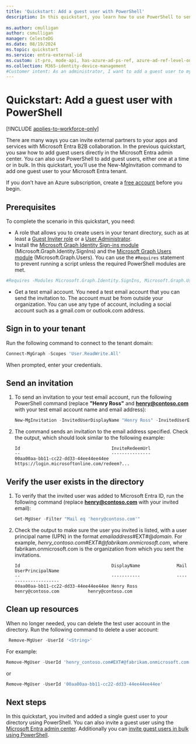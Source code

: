 ```yaml
---
title: 'Quickstart: Add a guest user with PowerShell'
description: In this quickstart, you learn how to use PowerShell to send an invitation to a Microsoft Entra B2B collaboration user. You'll use the Microsoft Graph Identity Sign-ins and the Microsoft Graph Users PowerShell modules.
 
ms.author: cmulligan
author: csmulligan
manager: CelesteDG
ms.date: 08/19/2024
ms.topic: quickstart
ms.service: entra-external-id
ms.custom: it-pro, mode-api, has-azure-ad-ps-ref, azure-ad-ref-level-one-done
ms.collection: M365-identity-device-management
#Customer intent: As an administrator, I want to add a guest user to my Microsoft Entra directory and send them an invitation via PowerShell, so that they can collaborate with my organization using their own work, school, or social account.
---
```


# Quickstart: Add a guest user with PowerShell

[!INCLUDE [applies-to-workforce-only](./includes/applies-to-workforce-only.md)]

There are many ways you can invite external partners to your apps and services with Microsoft Entra B2B collaboration. In the previous quickstart, you saw how to add guest users directly in the Microsoft Entra admin center. You can also use PowerShell to add guest users, either one at a time or in bulk. In this quickstart, you’ll use the New-MgInvitation command to add one guest user to your Microsoft Entra tenant.

If you don’t have an Azure subscription, create a [free account](https://azure.microsoft.com/free/?WT.mc_id=A261C142F) before you begin.

## Prerequisites


To complete the scenario in this quickstart, you need:

- A role that allows you to create users in your tenant directory, such as at least a [Guest Inviter role](~/identity/role-based-access-control/permissions-reference.md#guest-inviter) or a [User Administrator](~/identity/role-based-access-control/permissions-reference.md#user-administrator).
- Install the [Microsoft Graph Identity Sign-ins module](/powershell/module/microsoft.graph.identity.signins/?viewFallbackFrom=graph-powershell-beta&preserve-view=true&view=graph-powershell-1.0) (Microsoft.Graph.Identity.SignIns) and the [Microsoft Graph Users module](/powershell/module/microsoft.graph.users/?viewFallbackFrom=graph-powershell-beta&preserve-view=true&view=graph-powershell-1.0) (Microsoft.Graph.Users). You can use the `#Requires` statement to prevent running a script unless the required PowerShell modules are met.

```powershell
#Requires -Modules Microsoft.Graph.Identity.SignIns, Microsoft.Graph.Users
```

- Get a test email account. You need a test email account that you can send the invitation to. The account must be from outside your organization. You can use any type of account, including a social account such as a gmail.com or outlook.com address.

## Sign in to your tenant

Run the following command to connect to the tenant domain:

```powershell
Connect-MgGraph -Scopes 'User.ReadWrite.All'
```

When prompted, enter your credentials.

## Send an invitation

1. To send an invitation to your test email account, run the following PowerShell command (replace **"Henry Ross"** and **<henry@contoso.com>** with your test email account name and email address):

   ```powershell
   New-MgInvitation -InvitedUserDisplayName "Henry Ross" -InvitedUserEmailAddress henry@contoso.com -InviteRedirectUrl "https://myapplications.microsoft.com" -SendInvitationMessage:$true
   ```

1. The command sends an invitation to the email address specified. Check the output, which should look similar to the following example:

   ```Output
   Id                                   InviteRedeemUrl                                                                                                   
   --                                   ---------------                                                                                                   
   00aa00aa-bb11-cc22-dd33-44ee44ee44ee https://login.microsoftonline.com/redeem?...
   ```

## Verify the user exists in the directory

1. To verify that the invited user was added to Microsoft Entra ID, run the following command (replace **henry@contoso.com** with your invited email):

   ```powershell
   Get-MgUser -Filter "Mail eq 'henry@contoso.com'"
   ```

1. Check the output to make sure the user you invited is listed, with a user principal name (UPN) in the format *emailaddress*#EXT#\@*domain*. For example, *henry_contoso.com#EXT#\@fabrikam.onmicrosoft.com*, where fabrikam.onmicrosoft.com is the organization from which you sent the invitations.

   ```Output
   Id                                   DisplayName              Mail                           UserPrincipalName        
   --                                   -----------              ----                           -----------------               
   00aa00aa-bb11-cc22-dd33-44ee44ee44ee Henry Ross           henry@contoso.com           henry@contoso.com
   ```

## Clean up resources

When no longer needed, you can delete the test user account in the directory. Run the following command to delete a user account:

```powershell
 Remove-MgUser -UserId '<String>'
```

For example:

```powershell
Remove-MgUser -UserId 'henry_contoso.com#EXT#@fabrikam.onmicrosoft.com'
```

or

```powershell
Remove-MgUser -UserId '00aa00aa-bb11-cc22-dd33-44ee44ee44ee'
```

## Next steps
In this quickstart, you invited and added a single guest user to your directory using PowerShell. You can also invite a guest user using the [Microsoft Entra admin center](b2b-quickstart-add-guest-users-portal.md). Additionally you can [invite guest users in bulk using PowerShell](tutorial-bulk-invite.md). 
